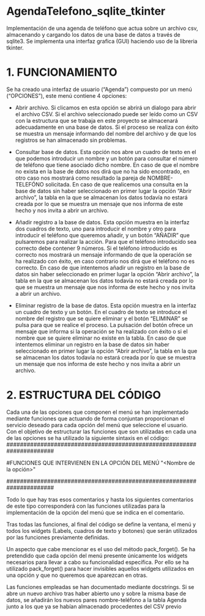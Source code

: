 # AgendaTelefono_sqlite_tkinter
Implementación de una agenda de teléfono que actua sobre un archivo csv, almacenando y cargando los datos de una base de datos a través de sqlite3. Se implementa una interfaz grafica (GUI) haciendo uso de la libreria tkinter. 
# 1. FUNCIONAMIENTO 
Se ha creado una interfaz de usuario (“Agenda”) compuesto por un menú (“OPCIONES”), este 
menú contiene 4 opciones:
- Abrir archivo. Si clicamos en esta opción se abrirá un dialogo para abrir el archivo CSV. 
Si el archivo seleccionado puede ser leído como un CSV con la estructura que se trabaja 
en este proyecto se almacenará adecuadamente en una base de datos. Si el proceso se 
realiza con éxito se muestra un mensaje informando del nombre del archivo y de que 
los registros se han almacenado sin problemas.

- Consultar base de datos. Esta opción nos abre un cuadro de texto en el que podemos 
introducir un nombre y un botón para consultar el número de teléfono que tiene 
asociado dicho nombre. En caso de que el nombre no exista en la base de datos nos dirá 
que no ha sido encontrado, en otro caso nos mostrará como resultado la pareja de 
NOMBRE-TELEFÓNO solicitada. En caso de que realicemos una consulta en la base de 
datos sin haber seleccionado en primer lugar la opción “Abrir archivo”, la tabla en la que 
se almacenan los datos todavía no estará creada por lo que se muestra un mensaje que 
nos informa de este hecho y nos invita a abrir un archivo.

- Añadir registro a la base de datos. Esta opción muestra en la interfaz dos cuadros de 
texto, uno para introducir el nombre y otro para introducir el teléfono que queremos 
añadir, y un botón “AÑADIR” que pulsaremos para realizar la acción. Para que el 
teléfono introducido sea correcto debe contener 9 números. Si el teléfono introducido 
es correcto nos mostrará un mensaje informando de que la operación se ha realizado 
con éxito, en caso contrario nos dirá que el teléfono no es correcto. En caso de que 
intentemos añadir un registro en la base de datos sin haber seleccionado en primer lugar 
la opción “Abrir archivo”, la tabla en la que se almacenan los datos todavía no estará 
creada por lo que se muestra un mensaje que nos informa de este hecho y nos invita a 
abrir un archivo.

- Eliminar registro de la base de datos. Esta opción muestra en la interfaz un cuadro de 
texto y un botón. En el cuadro de texto se introduce el nombre del registro que se quiere 
eliminar y el botón “ELIMINAR” se pulsa para que se realice el proceso. La pulsación del 
botón ofrece un mensaje que informa si la operación se ha realizado con éxito o si el 
nombre que se quiere eliminar no existe en la tabla. En caso de que intentemos eliminar 
un registro en la base de datos sin haber seleccionado en primer lugar la opción “Abrir 
archivo”, la tabla en la que se almacenan los datos todavía no estará creada por lo que 
se muestra un mensaje que nos informa de este hecho y nos invita a abrir un archivo.

# 2. ESTRUCTURA DEL CÓDIGO

Cada una de las opciones que componen el menú se han implementado mediante funciones que 
actuando de forma conjuntan proporcionan el servicio deseado para cada opción del menú que 
seleccione el usuario. 
Con el objetivo de estructurar las funciones que son utilizadas en cada una de las opciones se ha 
utilizado la siguiente sintaxis en el código:
######################################################################

#FUNCIONES QUE INTERVIENEN EN LA OPCIÓN DEL MENÚ "<Nombre de la opción>"

######################################################################

Todo lo que hay tras esos comentarios y hasta los siguientes comentarios de este tipo 
corresponderá con las funciones utilizadas para la implementación de la opción del menú que 
se indica en el comentario.

Tras todas las funciones, al final del código se define la ventana, el menú y todos los widgets 
(Labels, cuadros de texto y botones) que serán utilizados por las funciones previamente 
definidas.

Un aspecto que cabe mencionar es el uso del método pack_forget(). Se ha pretendido que cada 
opción del menú presente únicamente los widgets necesarios para llevar a cabo su funcionalidad 
específica. Por ello se ha utilizado pack_forget() para hacer invisibles aquellos widgets utilizados 
en una opción y que no queremos que aparezcan en otras.

Las funciones empleadas se han documentado mediante docstrings. Si se abre un nuevo archivo 
tras haber abierto uno y sobre la misma base de datos, se añadirán los nuevos pares nombre-teléfono a la tabla Agenda junto a los que ya se habían almacenado procedentes del CSV previo

